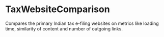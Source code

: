 # TaxWebsiteComparison
Compares the primary Indian tax e-filing websites on metrics like loading time, similarity of content and number of outgoing links.
